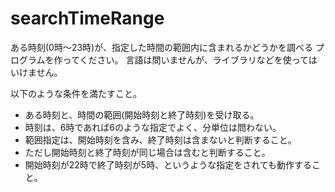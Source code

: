 # searchTimeRange

ある時刻(0時～23時)が、指定した時間の範囲内に含まれるかどうかを調べる
プログラムを作ってください。
言語は問いませんが、ライブラリなどを使ってはいけません。

以下のような条件を満たすこと。
- ある時刻と、時間の範囲(開始時刻と終了時刻)を受け取る。
- 時刻は、6時であれば6のような指定でよく、分単位は問わない。
- 範囲指定は、開始時刻を含み、終了時刻は含まないと判断すること。
- ただし開始時刻と終了時刻が同じ場合は含むと判断すること。
- 開始時刻が22時で終了時刻が5時、というような指定をされても動作すること。